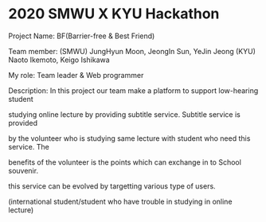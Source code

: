# 2020 SMWU X KYU Hackathon

Project Name: BF(Barrier-free & Best Friend)

Team member: (SMWU) JungHyun Moon, JeongIn Sun, YeJin Jeong (KYU) Naoto Ikemoto, Keigo Ishikawa

My role: Team leader & Web programmer 

Description: In this project our team make a platform to support low-hearing student 

studying online lecture by providing subtitle service. Subtitle service is provided 

by the volunteer who is studying same lecture with student who need this service. The

benefits of the volunteer is the points which can exchange in to School souvenir.

this service can be evolved by targetting various type of users.

(international student/student who have trouble in studying in online lecture)
